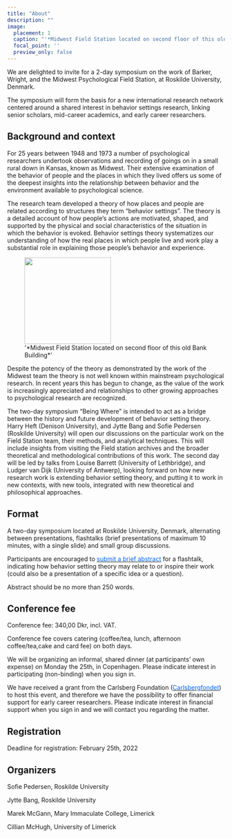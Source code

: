 ```yaml
---
title: "About"
description: ""
image:
  placement: 1
  caption: "'*Midwest Field Station located on second floor of this old Bank Building*'"
  focal_point: ''
  preview_only: false
---
```


We are delighted to invite for a 2-day symposium on the work of Barker, Wright, and the Midwest Psychological Field Station, at Roskilde University, Denmark.

The symposium will form the basis for a new international research network centered around a shared interest in behavior settings research, linking senior scholars, mid-career academics, and early career researchers.

## Background and context

For 25 years between 1948 and 1973 a number of psychological researchers undertook observations and recording of goings on in a small rural down in Kansas, known as Midwest. Their extensive examination of the behavior of people and the places in which they lived offers us some of the deepest insights into the relationship between behavior and the environment available to psychological science.

The research team developed a theory of how places and people are related according to structures they term “behavior settings”. The theory is a detailed account of how people’s actions are motivated, shaped, and supported by the physical and social characteristics of the situation in which the behavior is evoked. Behavior settings theory systematizes our understanding of how the real places in which people live and work play a substantial role in explaining those people’s behavior and experience.

 <figure>
  <img src = "/img/the_bank2.png", height = "200">
  <figcaption>'*Midwest Field Station located on second floor of this old Bank Building*'</figcaption>
</figure> 

Despite the potency of the theory as demonstrated by the work of the Midwest team the theory is not well known within mainstream psychological research. In recent years this has begun to change, as the value of the work is increasingly appreciated and relationships to other growing approaches to psychological research are recognized. 

The two-day symposium “Being Where” is intended to act as a bridge between the history and future development of behavior setting theory. Harry Heft (Denison University), and Jytte Bang and Sofie Pedersen (Roskilde University) will open our discussions on the particular work on the Field Station team, their methods, and analytical techniques. This will include insights from visiting the Field station archives and the broader theoretical and methodological contributions of this work.  The second day will be led by talks from Louise Barrett (University of Lethbridge), and Ludger van Dijk (University of Antwerp), looking forward on how new research work is extending behavior setting theory, and putting it to work in new contexts, with new tools, integrated with new theoretical and philosophical approaches.


## Format

A two-day symposium located at Roskilde University, Denmark, alternating between presentations, flashtalks (brief presentations of maximum 10 minutes, with a single slide) and small group discussions. 

Participants are encouraged to [<font color = "#0066ff">submit a brief abstract</font>](https://being-where.netlify.app/call/) for a flashtalk, indicating how behavior setting theory may relate to or inspire their work (could also be a presentation of a specific idea or a question).

Abstract should be no more than 250 words.

## Conference fee

Conference fee: 340,00 Dkr, incl. VAT.

Conference fee covers catering (coffee/tea, lunch, afternoon coffee/tea,cake and card fee) on both days. 

We will be organizing an informal, shared dinner (at participants’ own expense) on Monday the 25th, in Copenhagen. Please indicate interest in participating (non-binding) when you sign in. 

We have received a grant from the Carlsberg Foundation ([<font color = "#0066ff">Carlsbergfondet</font>](https://www.carlsbergfondet.dk/da)) to host this event, and therefore we have the possibility to offer financial support for early career researchers. Please indicate interest in financial support when you sign in and we will contact you regarding the matter.

## Registration

Deadline for registration: February 25th, 2022

## Organizers

Sofie Pedersen, Roskilde University

Jytte Bang, Roskilde University

Marek McGann, Mary Immaculate College, Limerick

Cillian McHugh, University of Limerick

